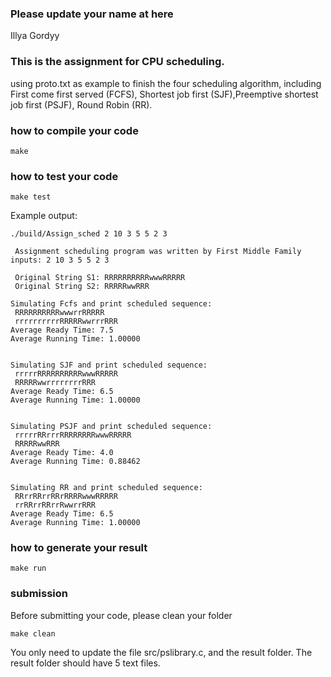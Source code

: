 ### Please update your name at here
Illya Gordyy

### This is the assignment for CPU scheduling.
using proto.txt as example to finish the four scheduling algorithm, including First come first served (FCFS),
Shortest job first (SJF),Preemptive shortest job first (PSJF), Round Robin (RR). 

### how to compile your code
```
make
```

### how to test your code
```
make test
```

Example output:
```
./build/Assign_sched 2 10 3 5 5 2 3
 
 Assignment scheduling program was written by First Middle Family 
inputs: 2 10 3 5 5 2 3 

 Original String S1: RRRRRRRRRRwwwRRRRR
 Original String S2: RRRRRwwRRR

Simulating Fcfs and print scheduled sequence:
 RRRRRRRRRRwwwrrRRRRR
 rrrrrrrrrrRRRRRwwrrrRRR
Average Ready Time: 7.5 
Average Running Time: 1.00000


Simulating SJF and print scheduled sequence:
 rrrrrRRRRRRRRRRwwwRRRRR
 RRRRRwwrrrrrrrrRRR
Average Ready Time: 6.5 
Average Running Time: 1.00000


Simulating PSJF and print scheduled sequence:
 rrrrrRRrrrRRRRRRRRwwwRRRRR
 RRRRRwwRRR
Average Ready Time: 4.0 
Average Running Time: 0.88462


Simulating RR and print scheduled sequence:
 RRrrRRrrRRrRRRRwwwRRRRR
 rrRRrrRRrrRwwrrRRR
Average Ready Time: 6.5 
Average Running Time: 1.00000
```

### how to generate your result
```
make run
```


### submission
Before submitting your code, please clean your folder

```
make clean
```

You only need to update the file src/pslibrary.c, and the result folder. The result folder should have 5 text files.  
